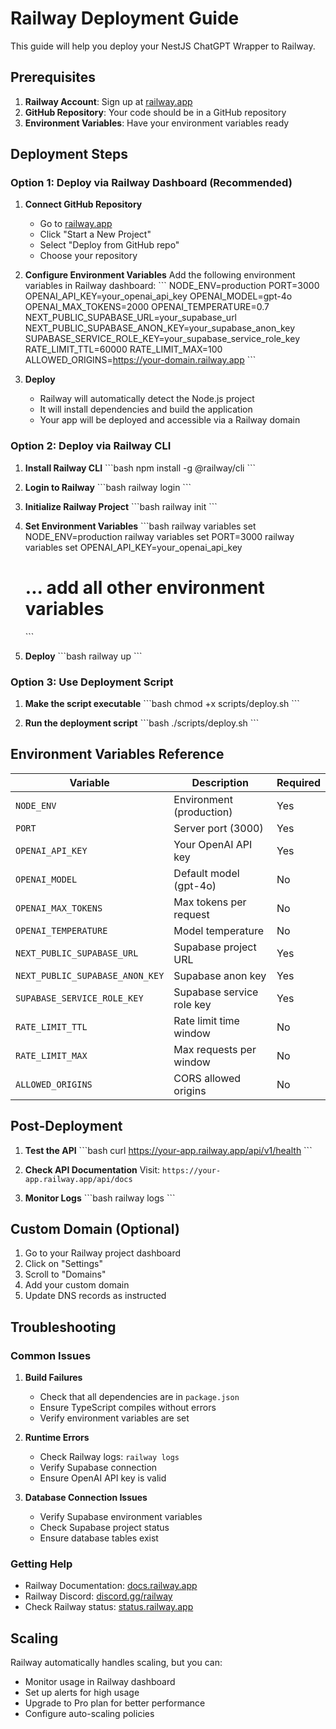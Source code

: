 # Railway Deployment Guide

This guide will help you deploy your NestJS ChatGPT Wrapper to Railway.

## Prerequisites

1. **Railway Account**: Sign up at [railway.app](https://railway.app)
2. **GitHub Repository**: Your code should be in a GitHub repository
3. **Environment Variables**: Have your environment variables ready

## Deployment Steps

### Option 1: Deploy via Railway Dashboard (Recommended)

1. **Connect GitHub Repository**
   - Go to [railway.app](https://railway.app)
   - Click "Start a New Project"
   - Select "Deploy from GitHub repo"
   - Choose your repository

2. **Configure Environment Variables**
   Add the following environment variables in Railway dashboard:
   \`\`\`
   NODE_ENV=production
   PORT=3000
   OPENAI_API_KEY=your_openai_api_key
   OPENAI_MODEL=gpt-4o
   OPENAI_MAX_TOKENS=2000
   OPENAI_TEMPERATURE=0.7
   NEXT_PUBLIC_SUPABASE_URL=your_supabase_url
   NEXT_PUBLIC_SUPABASE_ANON_KEY=your_supabase_anon_key
   SUPABASE_SERVICE_ROLE_KEY=your_supabase_service_role_key
   RATE_LIMIT_TTL=60000
   RATE_LIMIT_MAX=100
   ALLOWED_ORIGINS=https://your-domain.railway.app
   \`\`\`

3. **Deploy**
   - Railway will automatically detect the Node.js project
   - It will install dependencies and build the application
   - Your app will be deployed and accessible via a Railway domain

### Option 2: Deploy via Railway CLI

1. **Install Railway CLI**
   \`\`\`bash
   npm install -g @railway/cli
   \`\`\`

2. **Login to Railway**
   \`\`\`bash
   railway login
   \`\`\`

3. **Initialize Railway Project**
   \`\`\`bash
   railway init
   \`\`\`

4. **Set Environment Variables**
   \`\`\`bash
   railway variables set NODE_ENV=production
   railway variables set PORT=3000
   railway variables set OPENAI_API_KEY=your_openai_api_key
   # ... add all other environment variables
   \`\`\`

5. **Deploy**
   \`\`\`bash
   railway up
   \`\`\`

### Option 3: Use Deployment Script

1. **Make the script executable**
   \`\`\`bash
   chmod +x scripts/deploy.sh
   \`\`\`

2. **Run the deployment script**
   \`\`\`bash
   ./scripts/deploy.sh
   \`\`\`

## Environment Variables Reference

| Variable | Description | Required |
|----------|-------------|----------|
| `NODE_ENV` | Environment (production) | Yes |
| `PORT` | Server port (3000) | Yes |
| `OPENAI_API_KEY` | Your OpenAI API key | Yes |
| `OPENAI_MODEL` | Default model (gpt-4o) | No |
| `OPENAI_MAX_TOKENS` | Max tokens per request | No |
| `OPENAI_TEMPERATURE` | Model temperature | No |
| `NEXT_PUBLIC_SUPABASE_URL` | Supabase project URL | Yes |
| `NEXT_PUBLIC_SUPABASE_ANON_KEY` | Supabase anon key | Yes |
| `SUPABASE_SERVICE_ROLE_KEY` | Supabase service role key | Yes |
| `RATE_LIMIT_TTL` | Rate limit time window | No |
| `RATE_LIMIT_MAX` | Max requests per window | No |
| `ALLOWED_ORIGINS` | CORS allowed origins | No |

## Post-Deployment

1. **Test the API**
   \`\`\`bash
   curl https://your-app.railway.app/api/v1/health
   \`\`\`

2. **Check API Documentation**
   Visit: `https://your-app.railway.app/api/docs`

3. **Monitor Logs**
   \`\`\`bash
   railway logs
   \`\`\`

## Custom Domain (Optional)

1. Go to your Railway project dashboard
2. Click on "Settings"
3. Scroll to "Domains"
4. Add your custom domain
5. Update DNS records as instructed

## Troubleshooting

### Common Issues

1. **Build Failures**
   - Check that all dependencies are in `package.json`
   - Ensure TypeScript compiles without errors
   - Verify environment variables are set

2. **Runtime Errors**
   - Check Railway logs: `railway logs`
   - Verify Supabase connection
   - Ensure OpenAI API key is valid

3. **Database Connection Issues**
   - Verify Supabase environment variables
   - Check Supabase project status
   - Ensure database tables exist

### Getting Help

- Railway Documentation: [docs.railway.app](https://docs.railway.app)
- Railway Discord: [discord.gg/railway](https://discord.gg/railway)
- Check Railway status: [status.railway.app](https://status.railway.app)

## Scaling

Railway automatically handles scaling, but you can:
- Monitor usage in Railway dashboard
- Set up alerts for high usage
- Upgrade to Pro plan for better performance
- Configure auto-scaling policies
